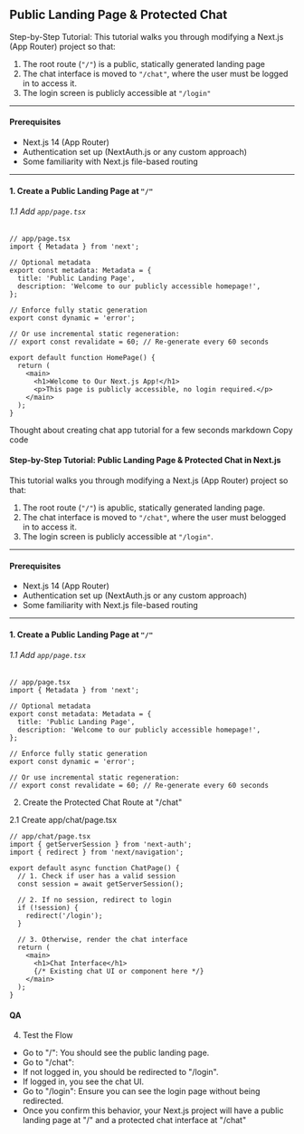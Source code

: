 ## Public Landing Page & Protected Chat

Step-by-Step Tutorial: This tutorial walks you through modifying a Next.js (App Router) project so that:

1. The root route (`"/"`) is a public, statically generated landing page
2. The chat interface is moved to `"/chat"`, where the user must be logged in to access it. 
3. The login screen is publicly accessible at `"/login"`

---

#### Prerequisites

- Next.js 14 (App Router)  
- Authentication set up (NextAuth.js or any custom approach)  
- Some familiarity with Next.js file-based routing  

---

#### 1. Create a Public Landing Page at `"/"`

###### 1.1 Add `app/page.tsx`

```tsx
// app/page.tsx
import { Metadata } from 'next';

// Optional metadata
export const metadata: Metadata = {
  title: 'Public Landing Page',
  description: 'Welcome to our publicly accessible homepage!',
};

// Enforce fully static generation
export const dynamic = 'error';

// Or use incremental static regeneration:
// export const revalidate = 60; // Re-generate every 60 seconds

export default function HomePage() {
  return (
    <main>
      <h1>Welcome to Our Next.js App!</h1>
      <p>This page is publicly accessible, no login required.</p>
    </main>
  );
}
```



Thought about creating chat app tutorial for a few seconds
markdown
Copy code
#### Step-by-Step Tutorial: Public Landing Page & Protected Chat in Next.js

This tutorial walks you through modifying a Next.js (App Router) project so that:

1. The root route (`"/"`) is apublic, statically generated landing page.  
2. The chat interface is moved to `"/chat"`, where the user must belogged in to access it.  
3. The login screen is publicly accessible at `"/login"`.  

---

#### Prerequisites

- Next.js 14 (App Router)  
- Authentication set up (NextAuth.js or any custom approach)  
- Some familiarity with Next.js file-based routing  

---

#### 1. Create a Public Landing Page at `"/"`

###### 1.1 Add `app/page.tsx`

```tsx
// app/page.tsx
import { Metadata } from 'next';

// Optional metadata
export const metadata: Metadata = {
  title: 'Public Landing Page',
  description: 'Welcome to our publicly accessible homepage!',
};

// Enforce fully static generation
export const dynamic = 'error';

// Or use incremental static regeneration:
// export const revalidate = 60; // Re-generate every 60 seconds

```

2. Create the Protected Chat Route at "/chat"
    
  2.1 Create app/chat/page.tsx

```tsx
// app/chat/page.tsx
import { getServerSession } from 'next-auth';
import { redirect } from 'next/navigation';

export default async function ChatPage() {
  // 1. Check if user has a valid session
  const session = await getServerSession();

  // 2. If no session, redirect to login
  if (!session) {
    redirect('/login');
  }

  // 3. Otherwise, render the chat interface
  return (
    <main>
      <h1>Chat Interface</h1>
      {/* Existing chat UI or component here */}
    </main>
  );
}

```
#### QA

4. Test the Flow

- Go to "/": You should see the public landing page.
- Go to "/chat":
- If not logged in, you should be redirected to "/login".
- If logged in, you see the chat UI.
- Go to "/login": Ensure you can see the login page without being redirected.
- Once you confirm this behavior, your Next.js project will have a public landing page at "/" and a protected chat interface at "/chat"